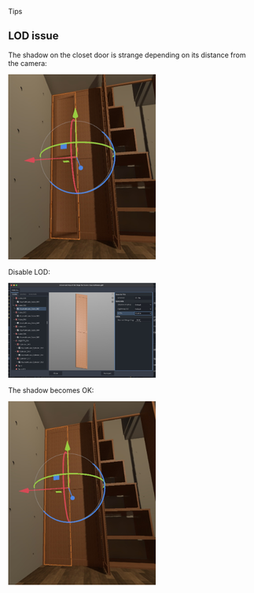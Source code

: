 Tips

## LOD issue

The shadow on the closet door is strange depending on its distance from the camera:

<img src="tips/LOD_1.jpg" width=300>

Disable LOD:

<img src="tips/LOD_2.jpg" width=300>

The shadow becomes OK:

<img src="tips/LOD_3.jpg" width=300>
